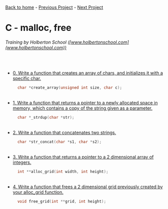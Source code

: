[Back to home](/README.md) - [Previous Project](/makefiles/README.md) - [Next Project](/more_malloc_free/README.md)

# C - malloc, free
###### Training by Holberton School ([www.holbertonschool.com](www.holbertonschool.com))
&nbsp;
- [0. Write a function that creates an array of chars, and initializes it with a specific char.](0-create_array.c)
  ```c
    char *create_array(unsigned int size, char c);
  ```
  &nbsp;
- [1. Write a function that returns a pointer to a newly allocated space in memory, which contains a copy of the string given as a parameter.](1-strdup.c)
  ```c
    char *_strdup(char *str);
  ```
  &nbsp;
- [2. Write a function that concatenates two strings.](2-str_concat.c)
  ```c
    char *str_concat(char *s1, char *s2);
  ```
  &nbsp;
- [3. Write a function that returns a pointer to a 2 dimensional array of integers.](3-alloc_grid.c)
  ```c
    int **alloc_grid(int width, int height);
  ```
  &nbsp;
- [4. Write a function that frees a 2 dimensional grid previously created by your alloc_grid function.](4-free_grid.c)
  ```c
    void free_grid(int **grid, int height);
  ```
  &nbsp;
